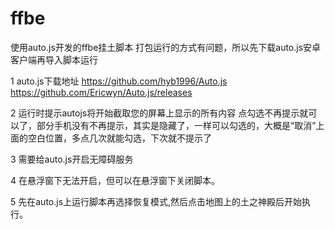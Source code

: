 # ffbe
使用auto.js开发的ffbe挂土脚本
打包运行的方式有问题，所以先下载auto.js安卓客户端再导入脚本运行

1 auto.js下载地址
https://github.com/hyb1996/Auto.js
https://github.com/Ericwyn/Auto.js/releases

2 运行时提示autojs将开始截取您的屏幕上显示的所有内容
点勾选不再提示就可以了，部分手机没有不再提示，其实是隐藏了，一样可以勾选的，大概是“取消”上面的空白位置，多点几次就能勾选，下次就不提示了

3 需要给auto.js开启无障碍服务

4 在悬浮窗下无法开启，但可以在悬浮窗下关闭脚本。

5 先在auto.js上运行脚本再选择恢复模式,然后点击地图上的土之神殿后开始执行。

